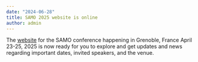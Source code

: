 ```yaml
---
date: "2024-06-28"
title: SAMO 2025 website is online
author: admin
---
```


The [website](https://samo2025.sciencesconf.org/) for the SAMO conference happening in Grenoble, France
April 23-25, 2025 is now ready for you to explore and get updates and
news regarding important dates, invited speakers, and the venue. 




